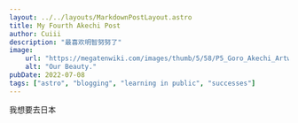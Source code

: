 ```yaml
---
layout: ../../layouts/MarkdownPostLayout.astro
title: My Fourth Akechi Post
author: Cuiii
description: "最喜欢明智努努了"
image:
    url: "https://megatenwiki.com/images/thumb/5/58/P5_Goro_Akechi_Artwork.png/600px-P5_Goro_Akechi_Artwork.png"
    alt: "Our Beauty."
pubDate: 2022-07-08
tags: ["astro", "blogging", "learning in public", "successes"]
---
```

我想要去日本
